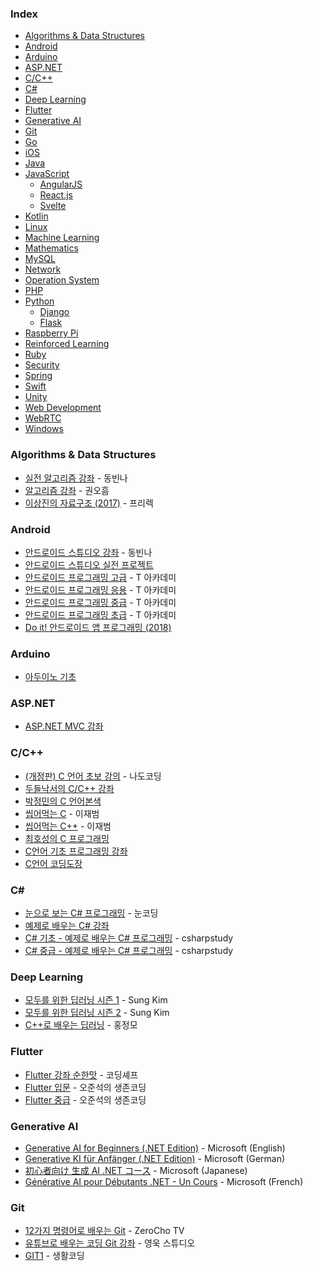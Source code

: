 ### Index

* [Algorithms & Data Structures](#algorithms--data-structures)
* [Android](#android)
* [Arduino](#arduino)
* [ASP.NET](#aspnet)
* [C/C++](#cc)
* [C#](#csharp)
* [Deep Learning](#deep-learning)
* [Flutter](#flutter)
* [Generative AI](#generative-ai)
* [Git](#git)
* [Go](#go)
* [iOS](#ios)
* [Java](#java)
* [JavaScript](#javascript)
    * [AngularJS](#angularjs)
    * [React.js](#reactjs)
    * [Svelte](#svelte)
* [Kotlin](#kotlin)
* [Linux](#linux)
* [Machine Learning](#machine-learning)
* [Mathematics](#mathematics)
* [MySQL](#mysql)
* [Network](#network)
* [Operation System](#operation-system)
* [PHP](#php)
* [Python](#python)
    * [Django](#django)
    * [Flask](#flask)
* [Raspberry Pi](#raspberry-pi)
* [Reinforced Learning](#reinforced-learning)
* [Ruby](#ruby)
* [Security](#security)
* [Spring](#spring)
* [Swift](#swift)
* [Unity](#unity)
* [Web Development](#web-development)
* [WebRTC](#webrtc)
* [Windows](#windows)


### Algorithms & Data Structures

* [실전 알고리즘 강좌](https://www.youtube.com/playlist?list=PLRx0vPvlEmdDHxCvAQS1_6XV4deOwfVrz) - 동빈나
* [알고리즘 강좌](https://www.youtube.com/playlist?list=PLNvbgg5to7cfAx80VeQFW1Sq1mHGfiECo) - 권오흠
* [이상진의 자료구조 (2017)](https://www.youtube.com/playlist?list=PL7mmuO705dG12pP82RPUR3wdD5dbYu9gZ) - 프리렉


### Android

* [안드로이드 스튜디오 강좌](https://www.youtube.com/playlist?list=PLRx0vPvlEmdB6sCgj_jubp8KPb1ni0VOC) - 동빈나
* [안드로이드 스튜디오 실전 프로젝트](https://www.youtube.com/playlist?list=PLRx0vPvlEmdD862e43ADbvDeGPUZKDuqL)
* [안드로이드 프로그래밍 고급](https://www.youtube.com/playlist?list=PL9mhQYIlKEhcXoTW9RwEf_7UTMcAJaink) - T 아카데미
* [안드로이드 프로그래밍 응용](https://www.youtube.com/playlist?list=PL9mhQYIlKEhd0NndsEQc0in36Oegm3ldE) - T 아카데미
* [안드로이드 프로그래밍 중급](https://www.youtube.com/playlist?list=PL9mhQYIlKEhc7o2HHixQi0PU2sQVerRW2) - T 아카데미
* [안드로이드 프로그래밍 초급](https://www.youtube.com/playlist?list=PL9mhQYIlKEhcAHpIweCixdDrPoXv5bXGx) - T 아카데미
* [Do it! 안드로이드 앱 프로그래밍 (2018)](https://www.youtube.com/playlist?list=PLG7te9eYUi7sq701GghpoSKe-jbkx9NIF)


### Arduino

* [아두이노 기초](https://www.youtube.com/playlist?list=PL0Vl139pNHbe-JlsydLg3NFRk6nC_cC7w)


### ASP.NET

* [ASP.NET MVC 강좌](https://www.youtube.com/playlist?list=PLbPz1r_wDPhEcKDJbOBw_3h5c2gtyDicX)


### C/C++

* [(개정판) C 언어 초보 강의](https://www.youtube.com/playlist?list=PLMsa_0kAjjreuGLbwYdkrCTXxfJIrmmA6) - 나도코딩
* [두들낙서의 C/C++ 강좌](https://www.youtube.com/playlist?list=PLlJhQXcLQBJqywc5dweQ75GBRubzPxhAk)
* [박정민의 C 언어본색](https://www.youtube.com/playlist?list=PL7mmuO705dG3Z4iSqwzztuPHF3YE8mlbw)
* [씹어먹는 C](https://modoocode.com/231) - 이재범
* [씹어먹는 C++](https://modoocode.com/135) - 이재범
* [최호성의 C 프로그래밍](https://www.youtube.com/playlist?list=PLXvgR_grOs1BiznAEkzQdA9tlcA06qx75)
* [C언어 기초 프로그래밍 강좌](https://www.youtube.com/playlist?list=PLRx0vPvlEmdDNHeulKC6JM25MmZVS_3nT)
* [C언어 코딩도장](https://dojang.io/course/view.php?id=2)


### C#

* [눈으로 보는 C# 프로그래밍](https://www.youtube.com/playlist?list=PLTFRwWXfOIYBmr3fK17E0VhKPyYrGy75z) - 눈코딩
* [예제로 배우는 C# 강좌](https://www.youtube.com/playlist?list=PL4PkN2EXiuVF3Xl0HNVMdY-_kMM3oyBds)
* [C# 기초 - 예제로 배우는 C# 프로그래밍](https://www.youtube.com/playlist?list=PLiNvMfa_Y5hfgpgd3hgXdHACCZuIEozjL) - csharpstudy
* [C# 중급 - 예제로 배우는 C# 프로그래밍](https://www.youtube.com/playlist?list=PLiNvMfa_Y5hdz3Pitggrisaam_35ZqdtE) - csharpstudy


### Deep Learning

* [모두를 위한 딥러닝 시즌 1](https://www.youtube.com/playlist?list=PLlMkM4tgfjnLSOjrEJN31gZATbcj_MpUm) - Sung Kim
* [모두를 위한 딥러닝 시즌 2](https://www.youtube.com/playlist?list=PLQ28Nx3M4Jrguyuwg4xe9d9t2XE639e5C) - Sung Kim
* [C++로 배우는 딥러닝](https://www.youtube.com/playlist?v=nHt7BHyJGko&list=PLNfg4W25Tapy5hIBmFZgT5coii1HUX6BD) - 홍정모


### Flutter

* [Flutter 강좌 순한맛](https://www.youtube.com/playlist?list=PLQt_pzi-LLfpcRFhWMywTePfZ2aPapvyl) - 코딩셰프
* [Flutter 입문](https://www.youtube.com/playlist?list=PLxTmPHxRH3VUueVvEnrP8qxHAP5x9XAPv) - 오준석의 생존코딩
* [Flutter 중급](https://www.youtube.com/playlist?list=PLxTmPHxRH3VWLY-eyQuV1C_IbIQlCXEhe) - 오준석의 생존코딩


### Generative AI

* [Generative AI for Beginners (.NET Edition)](https://github.com/microsoft/Generative-AI-for-beginners-dotnet) - Microsoft (English)
* [Generative KI für Anfänger (.NET Edition)](https://github.com/microsoft/Generative-AI-for-beginners-dotnet/tree/main/translations/de) - Microsoft (German)
* [初心者向け 生成 AI .NET コース](https://github.com/microsoft/Generative-AI-for-beginners-dotnet/tree/main/translations/ja) - Microsoft (Japanese)
* [Générative AI pour Débutants .NET - Un Cours](https://github.com/microsoft/Generative-AI-for-beginners-dotnet/tree/main/translations/fr) - Microsoft (French)


### Git

* [12가지 명령어로 배우는 Git](https://www.youtube.com/playlist?list=PLcqDmjxt30RvjqpIBi4mtkK5LkzYtXluF) - ZeroCho TV
* [유튜브로 배우는 코딩 Git 강좌](https://www.youtube.com/playlist?list=PLHF1wYTaCuixewA1hAn8u6hzx5mNenAGM) - 영욱 스튜디오
* [GIT1](https://www.opentutorials.org/course/3837) - 생활코딩

